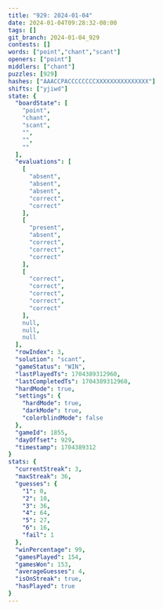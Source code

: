 ```yaml
---
title: "929: 2024-01-04"
date: 2024-01-04T09:28:32-08:00
tags: []
git_branch: 2024-01-04_929
contests: []
words: ["point","chant","scant"]
openers: ["point"]
middlers: ["chant"]
puzzles: [929]
hashes: ["AAACCPACCCCCCCCXXXXXXXXXXXXXXX"]
shifts: ["yjiwd"]
state: {
  "boardState": [
    "point",
    "chant",
    "scant",
    "",
    "",
    ""
  ],
  "evaluations": [
    [
      "absent",
      "absent",
      "absent",
      "correct",
      "correct"
    ],
    [
      "present",
      "absent",
      "correct",
      "correct",
      "correct"
    ],
    [
      "correct",
      "correct",
      "correct",
      "correct",
      "correct"
    ],
    null,
    null,
    null
  ],
  "rowIndex": 3,
  "solution": "scant",
  "gameStatus": "WIN",
  "lastPlayedTs": 1704389312960,
  "lastCompletedTs": 1704389312960,
  "hardMode": true,
  "settings": {
    "hardMode": true,
    "darkMode": true,
    "colorblindMode": false
  },
  "gameId": 1855,
  "dayOffset": 929,
  "timestamp": 1704389312
}
stats: {
  "currentStreak": 3,
  "maxStreak": 36,
  "guesses": {
    "1": 0,
    "2": 10,
    "3": 36,
    "4": 64,
    "5": 27,
    "6": 16,
    "fail": 1
  },
  "winPercentage": 99,
  "gamesPlayed": 154,
  "gamesWon": 153,
  "averageGuesses": 4,
  "isOnStreak": true,
  "hasPlayed": true
}
---
```

<!-- more -->

